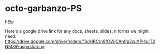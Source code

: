 # octo-garbanzo-PS

hElp

Here's a google drive link for any docs, sheets, slides, n forms we might need: https://drive.google.com/drive/folders/1SdHRCrn6fOWjCAh0g3zuXPl4urT2NM39?usp=sharing

